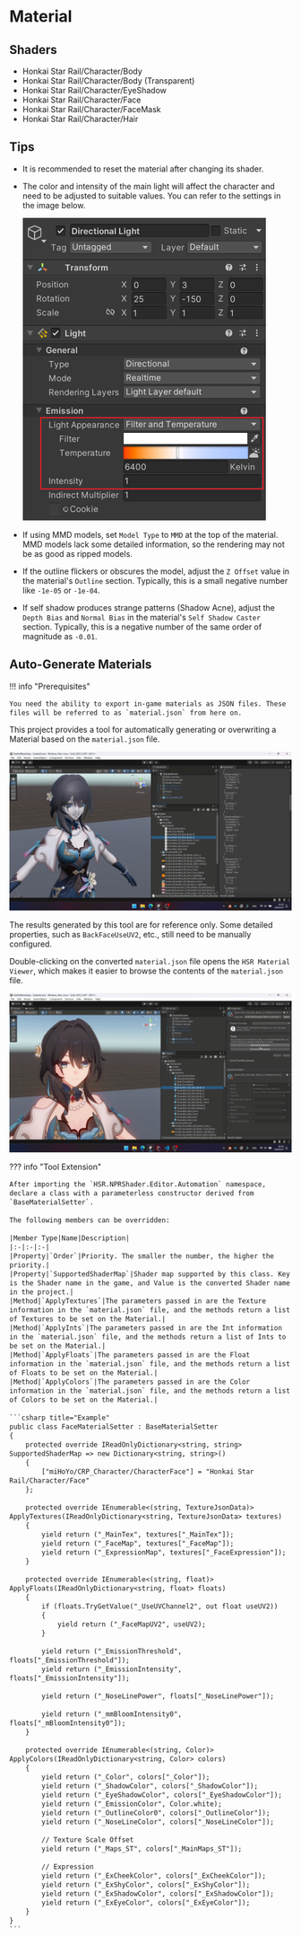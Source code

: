 # Material

## Shaders

- Honkai Star Rail/Character/Body
- Honkai Star Rail/Character/Body (Transparent)
- Honkai Star Rail/Character/EyeShadow
- Honkai Star Rail/Character/Face
- Honkai Star Rail/Character/FaceMask
- Honkai Star Rail/Character/Hair

## Tips

- It is recommended to reset the material after changing its shader.
- The color and intensity of the main light will affect the character and need to be adjusted to suitable values. You can refer to the settings in the image below.

    ![Main Light Color and Intensity](../../assets/images/directional-light.png)

- If using MMD models, set `Model Type` to `MMD` at the top of the material. MMD models lack some detailed information, so the rendering may not be as good as ripped models.
- If the outline flickers or obscures the model, adjust the `Z Offset` value in the material's `Outline` section. Typically, this is a small negative number like `-1e-05` or `-1e-04`.
- If self shadow produces strange patterns (Shadow Acne), adjust the `Depth Bias` and `Normal Bias` in the material's `Self Shadow Caster` section. Typically, this is a negative number of the same order of magnitude as `-0.01`.

## Auto-Generate Materials

!!! info "Prerequisites"

    You need the ability to export in-game materials as JSON files. These files will be referred to as `material.json` from here on.

This project provides a tool for automatically generating or overwriting a Material based on the `material.json` file.

![Generate Material Automatically](../../assets/images/auto-generate-material.gif)

The results generated by this tool are for reference only. Some detailed properties, such as `BackFaceUseUV2`, etc., still need to be manually configured.

Double-clicking on the converted `material.json` file opens the `HSR Material Viewer`, which makes it easier to browse the contents of the `material.json` file.

![HSR Material Viewer](../../assets/images/hsr-mat-viewer.gif)

??? info "Tool Extension"

    After importing the `HSR.NPRShader.Editor.Automation` namespace, declare a class with a parameterless constructor derived from `BaseMaterialSetter`.

    The following members can be overridden:

    |Member Type|Name|Description|
    |:-|:-|:-|
    |Property|`Order`|Priority. The smaller the number, the higher the priority.|
    |Property|`SupportedShaderMap`|Shader map supported by this class. Key is the Shader name in the game, and Value is the converted Shader name in the project.|
    |Method|`ApplyTextures`|The parameters passed in are the Texture information in the `material.json` file, and the methods return a list of Textures to be set on the Material.|
    |Method|`ApplyInts`|The parameters passed in are the Int information in the `material.json` file, and the methods return a list of Ints to be set on the Material.|
    |Method|`ApplyFloats`|The parameters passed in are the Float information in the `material.json` file, and the methods return a list of Floats to be set on the Material.|
    |Method|`ApplyColors`|The parameters passed in are the Color information in the `material.json` file, and the methods return a list of Colors to be set on the Material.|

    ```csharp title="Example"
    public class FaceMaterialSetter : BaseMaterialSetter
    {
        protected override IReadOnlyDictionary<string, string> SupportedShaderMap => new Dictionary<string, string>()
        {
            ["miHoYo/CRP_Character/CharacterFace"] = "Honkai Star Rail/Character/Face"
        };

        protected override IEnumerable<(string, TextureJsonData)> ApplyTextures(IReadOnlyDictionary<string, TextureJsonData> textures)
        {
            yield return ("_MainTex", textures["_MainTex"]);
            yield return ("_FaceMap", textures["_FaceMap"]);
            yield return ("_ExpressionMap", textures["_FaceExpression"]);
        }

        protected override IEnumerable<(string, float)> ApplyFloats(IReadOnlyDictionary<string, float> floats)
        {
            if (floats.TryGetValue("_UseUVChannel2", out float useUV2))
            {
                yield return ("_FaceMapUV2", useUV2);
            }

            yield return ("_EmissionThreshold", floats["_EmissionThreshold"]);
            yield return ("_EmissionIntensity", floats["_EmissionIntensity"]);

            yield return ("_NoseLinePower", floats["_NoseLinePower"]);

            yield return ("_mmBloomIntensity0", floats["_mBloomIntensity0"]);
        }

        protected override IEnumerable<(string, Color)> ApplyColors(IReadOnlyDictionary<string, Color> colors)
        {
            yield return ("_Color", colors["_Color"]);
            yield return ("_ShadowColor", colors["_ShadowColor"]);
            yield return ("_EyeShadowColor", colors["_EyeShadowColor"]);
            yield return ("_EmissionColor", Color.white);
            yield return ("_OutlineColor0", colors["_OutlineColor"]);
            yield return ("_NoseLineColor", colors["_NoseLineColor"]);

            // Texture Scale Offset
            yield return ("_Maps_ST", colors["_MainMaps_ST"]);

            // Expression
            yield return ("_ExCheekColor", colors["_ExCheekColor"]);
            yield return ("_ExShyColor", colors["_ExShyColor"]);
            yield return ("_ExShadowColor", colors["_ExShadowColor"]);
            yield return ("_ExEyeColor", colors["_ExEyeColor"]);
        }
    }
    ```
